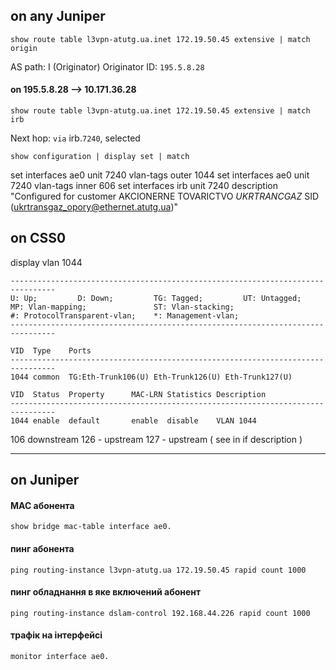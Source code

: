 ## on any Juniper
    show route table l3vpn-atutg.ua.inet 172.19.50.45 extensive | match origin                                 

AS path: I  (Originator)
Originator ID: `195.5.8.28`

#### on 195.5.8.28 --> 10.171.36.28
    show route table l3vpn-atutg.ua.inet 172.19.50.45 extensive | match irb
Next hop: `via` irb.`7240`, selected

    show configuration | display set | match 

set interfaces ae0 unit 7240 vlan-tags outer 1044
set interfaces ae0 unit 7240 vlan-tags inner 606
set interfaces irb unit 7240 description "Configured for customer AKCIONERNE TOVARICTVO _UKRTRANCGAZ_ SID (ukrtransgaz_opory@ethernet.atutg.ua)"


## on CSS0

<lv-HW-S9312-CSS0>
    display vlan 1044

```    
--------------------------------------------------------------------------------
U: Up;         D: Down;         TG: Tagged;         UT: Untagged;
MP: Vlan-mapping;               ST: Vlan-stacking;
#: ProtocolTransparent-vlan;    *: Management-vlan;
--------------------------------------------------------------------------------

VID  Type    Ports                                                          
--------------------------------------------------------------------------------
1044 common  TG:Eth-Trunk106(U) Eth-Trunk126(U) Eth-Trunk127(U)                 

VID  Status  Property      MAC-LRN Statistics Description      
--------------------------------------------------------------------------------
1044 enable  default       enable  disable    VLAN 1044                         
```

106 downstream
126 - upstream
127 - upstream ( see in if description )


---

## on Juniper

#### MAC абонента
    show bridge mac-table interface ae0.

#### пинг абонента
    ping routing-instance l3vpn-atutg.ua 172.19.50.45 rapid count 1000 

#### пинг обладнання в яке включений абонент
    ping routing-instance dslam-control 192.168.44.226 rapid count 1000

#### трафік на інтерфейсі
    monitor interface ae0.




